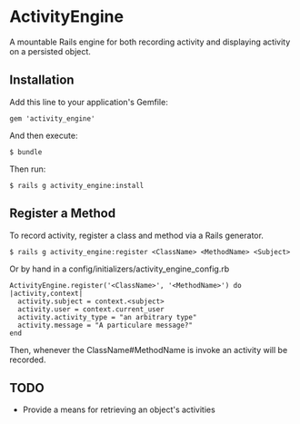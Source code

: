 # ActivityEngine

A mountable Rails engine for both recording activity and displaying activity on
a persisted object.

## Installation

Add this line to your application's Gemfile:

    gem 'activity_engine'

And then execute:

    $ bundle

Then run:

    $ rails g activity_engine:install

## Register a Method

To record activity, register a class and method via a Rails generator.

    $ rails g activity_engine:register <ClassName> <MethodName> <Subject>

Or by hand in a config/initializers/activity_engine_config.rb

    ActivityEngine.register('<ClassName>', '<MethodName>') do |activity,context|
      activity.subject = context.<subject>
      activity.user = context.current_user
      activity.activity_type = "an arbitrary type"
      activity.message = "A particulare message?"
    end

Then, whenever the ClassName#MethodName is invoke an activity will be recorded.

## TODO

* Provide a means for retrieving an object's activities